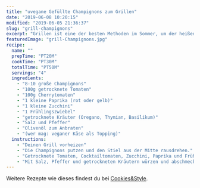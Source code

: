 ```yaml
---
title: "uvegane Gefüllte Champignons zum Grillen"
date: "2019-06-08 10:20:15"
modified: "2019-06-05 21:36:37"
slug: "grill-champignons"
excerpt: "Grillen ist eine der besten Methoden im Sommer, um der heißen Küche zu entkommen und trotzdem unheimlich lecker zu speisen. Ein paar Freunde dazu eingeladen und schon ist der laue Sommerabend perfekt. "
featuredImage: "grill-Champignons.jpg"
recipe:
  name: ""
  prepTime: "PT20M"
  cookTime: "PT30M"
  totalTime: "PT50M"
  servings: "4"
  ingredients:
    - "8-10 große Champignons"
    - "100g getrocknete Tomaten"
    - "100g Cherrytomaten"
    - "1 kleine Paprika (rot oder gelb)"
    - "1 kleine Zucchini"
    - "1 Frühlingszwiebel"
    - "getrocknete Kräuter (Oregano, Thymian, Basilikum)"
    - "Salz und Pfeffer"
    - "Olivenöl zum Anbraten"
    - "(wer mag: veganer Käse als Topping)"
  instructions:
    - "Deinen Grill vorheizen"
    - "Die Champignons putzen und den Stiel aus der Mitte rausdrehen."
    - "Getrocknete Tomaten, Cocktailtomaten, Zucchini, Paprika und Frühlingszwiebel sehr klein schneiden und in einer Pfanne in Olivenöl anbraten."
    - "Mit Salz, Pfeffer und getrockneten Kräutern würzen und abschmecken. Danach die Mischung in die Champignons füllen (optional mit veganem Käse bestreuen) und für 20-30 Minuten auf dem Grill backen."
---
```


Weitere Rezepte wie dieses findest du bei [Cookies&Style](https://cookiesandstyle.at).